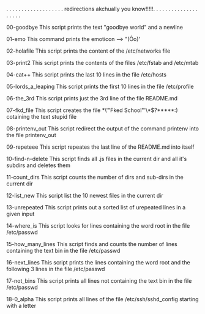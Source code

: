 . . . . . . . . . . . . . . . . . . .
redirections akchually you know!!!!!.
. . . . . . . . . . . . . . . . . . .

00-goodbye
This script prints the text "goodbye world" and a newline

01-emo
This command prints the emoticon --> "(Ôo)'

02-holafile
This script prints the content of the /etc/networks file

03-print2
This script prints the contents of the files /etc/fstab and /etc/mtab

04-cat++
This script prints the last 10 lines in the file /etc/hosts

05-lords_a_leaping
This script prints the first 10 lines in the file /etc/profile

06-the_3rd
This script prints just the 3rd line of the file README.md

07-fkd_file
This script creates the file \*\\'"Fked School"\'\\*$\?\*\*\*\*\*:) cotaining the text stupid file

08-printenv_out
This script redirect the output of the command printenv into the file printenv_out

09-repeteee
This script repeates the last line of the README.md into itself

10-find-n-delete
This script finds all .js files in the current dir and all it's subdirs and deletes them

11-count_dirs
This script counts the number of dirs and sub-dirs in the current dir

12-list_new
This script list the 10 newest files in the current dir

13-unrepeated
This script prints out a sorted list of urepeated lines in a given input

14-where_is
This script looks for lines containing the word root in the file /etc/passwd

15-how_many_lines
This script finds and counts the number of lines  containing the text bin in the file /etc/passwd

16-next_lines
This script prints the lines containing the word root and the following 3 lines in the file /etc/passwd

17-not_bins
This script prints all lines not containing the text bin in the file /etc/passwd

18-0_alpha
This script prints all lines of the file /etc/ssh/sshd_config starting with a letter